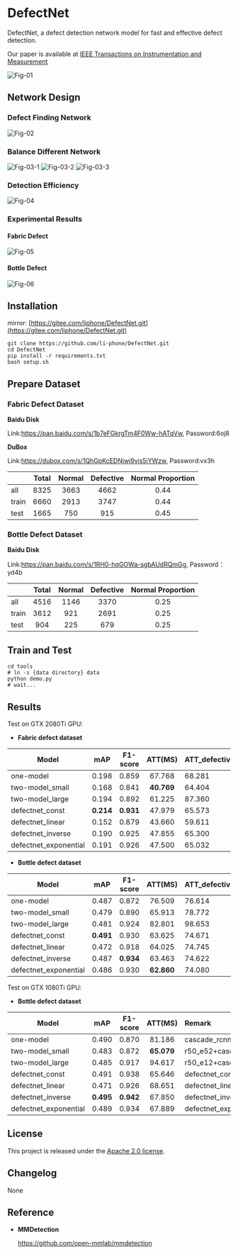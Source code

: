 # DefectNet
DefectNet, a defect detection network model for fast and effective defect detection. 

Our paper is available at [IEEE Transactions on Instrumentation and Measurement](https://ieeexplore.ieee.org/document/9381247)

![Fig-01](imgs/1.jpg)

## Network Design

### Defect Finding Network
![Fig-02](imgs/2.jpg)

### Balance Different Network
![Fig-03-1](imgs/3-1.jpg)
![Fig-03-2](imgs/3-2.jpg)
![Fig-03-3](imgs/3-3.jpg)

### Detection Efficiency
![Fig-04](imgs/4.jpg)

### Experimental Results

#### Fabric Defect
![Fig-05](imgs/5.jpg)

#### Bottle Defect
![Fig-06](imgs/6.jpg)

## Installation
mirror: [https://gitee.com/liphone/DefectNet.git](https://gitee.com/liphone/DefectNet.git)


    git clone https://github.com/li-phone/DefectNet.git
    cd DefectNet
    pip install -r requirements.txt
    bash setup.sh
    
## Prepare Dataset

### Fabric Defect Dataset 

**Baidu Disk**

Link:https://pan.baidu.com/s/1b7eFGkrgTm4F0Ww-hATqVw, Password:6oj8

**DuBox**

Link:https://dubox.com/s/1QhGpKcEDNjwj9vis5iYWzw, Password:vx3h

|            | Total    | Normal   | Defective    | Normal Proportion |
|------------|:--------:|:--------:|:------------:|:-----------------:|
| all        | 8325     | 3663     | 4662         | 0.44              |
| train      | 6660     | 2913     | 3747         | 0.44              | 
| test       | 1665     | 750      | 915          | 0.45              |

### Bottle Defect Dataset
 
**Baidu Disk**

 Link:https://pan.baidu.com/s/1RH0-hqGOWa-sgbAUdRQmGg, Password：yd4b 

|            | Total    | Normal   | Defective    | Normal Proportion |
|------------|:--------:|:--------:|:------------:|:-----------------:|
| all        | 4516     | 1146     | 3370         | 0.25              |
| train      | 3612     | 921      | 2691         | 0.25              | 
| test       | 904      | 225      | 679          | 0.25              |
    
## Train and Test

    cd tools
    # ln -s {data directory} data 
    python demo.py
    # wait...

## Results

Test on GTX 2080Ti GPU: 

- **Fabric defect dataset**

| Model            | mAP    | F1-score   | ATT(MS)  | ATT_defective(MS)    | ATT_normal(MS)   | Remark |
|------------|:--------:|:--------:|:------------:|:-----------------|:-----------------|:-----------------|
|one-model         | 0.198 | 0.859 | 67.768   |     68.281    |    67.142  |cascade_rcnn_r50_fpn_1x|
|two-model_small| 0.168 | 0.841 | **40.769**   |      64.404      |      11.934     |r50_e52+cascade_rcnn_r50_fpn_1x| 
|two-model_large| 0.194 | 0.892 | 61.225      |      87.360      |      29.340      |r50_e12+cascade_rcnn_r50_fpn_1x| 
|defectnet_const| **0.214** | **0.931** | 47.979    |    65.573       |     26.513      |defectnet_const+cascade_rcnn_r50_fpn_1x| 
|defectnet_linear| 0.152 | 0.879 | 43.660   |    59.611   |     24.199    |defectnet_linear+cascade_rcnn_r50_fpn_1x| 
|defectnet_inverse| 0.190 | 0.925 | 47.855   |      65.300        |   26.572      |defectnet_inverse+cascade_rcnn_r50_fpn_1x| 
|defectnet_exponential| 0.191 | 0.926 | 47.500  |      65.032    |     26.110       |defectnet_exponential+cascade_rcnn_r50_fpn_1x| 

- **Bottle defect dataset**

| Model            | mAP    | F1-score   | ATT(MS)  | ATT_defective(MS)    | ATT_normal(MS)      | Remark |
|------------|:--------:|:--------:|:------------:|:-----------------|:-----------------|:-----------------|
|one-model         | 0.487 | 0.872 | 76.509   |   76.614  |     76.194    |cascade_rcnn_r50_fpn_1x|
|two-model_small| 0.479 | 0.890 | 65.913   |  78.772  |   27.107  |r50_e52+cascade_rcnn_r50_fpn_1x| 
|two-model_large| 0.481 | 0.924 | 82.801 |   98.653   |   34.962     |r50_e12+cascade_rcnn_r50_fpn_1x| 
|defectnet_const| **0.491** | 0.930 | 63.625  |  74.671  |  30.291  |defectnet_const+cascade_rcnn_r50_fpn_1x| 
|defectnet_linear| 0.472 | 0.918 | 64.025   |   74.745    |   31.676    |defectnet_linear+cascade_rcnn_r50_fpn_1x| 
|defectnet_inverse| 0.487 | **0.934** | 63.463   |  74.622     |    29.787     |defectnet_inverse+cascade_rcnn_r50_fpn_1x| 
|defectnet_exponential| 0.486 | 0.930 | **62.860**      |   74.080  |  29.001 |defectnet_exponential+cascade_rcnn_r50_fpn_1x| 

Test on GTX 1080Ti GPU: 

- **Bottle defect dataset**

| Model            | mAP    | F1-score   | ATT(MS)    | Remark |
|------------|:--------:|:--------:|:------------:|:-----------------|
|one-model         |  0.490 |  0.870 |  81.186         |cascade_rcnn_r50_fpn_1x|
|two-model_small|  0.483 |  0.872 | **65.079**     |r50_e52+cascade_rcnn_r50_fpn_1x| 
|two-model_large| 0.485 |  0.917 | 94.617     |r50_e12+cascade_rcnn_r50_fpn_1x| 
|defectnet_const| 0.491 |  0.938 |  65.646 |defectnet_const+cascade_rcnn_r50_fpn_1x| 
|defectnet_linear|  0.471 |  0.926 | 68.651    |defectnet_linear+cascade_rcnn_r50_fpn_1x| 
|defectnet_inverse| **0.495** | **0.942** |  67.850     |defectnet_inverse+cascade_rcnn_r50_fpn_1x| 
|defectnet_exponential|  0.489 | 0.934 | 67.889 |defectnet_exponential+cascade_rcnn_r50_fpn_1x| 

## License

This project is released under the [Apache 2.0 license](LICENSE).

## Changelog

None

## Reference

- **MMDetection**

    https://github.com/open-mmlab/mmdetection
